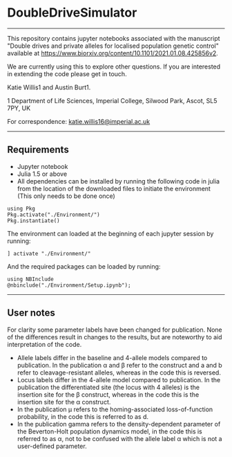 # DoubleDriveSimulator
___
This repository contains jupyter notebooks associated with the manuscript "Double drives and private alleles for localised population genetic control" available at https://www.biorxiv.org/content/10.1101/2021.01.08.425856v2.

We are currently using this to explore other questions. If you are interested in extending the code please get in touch.

Katie Willis1 and Austin Burt1.

1 Department of Life Sciences, Imperial College, Silwood Park, Ascot, SL5 7PY, UK

For correspondence: katie.willis16@imperial.ac.uk

___
## Requirements

* Jupyter notebook
* Julia 1.5 or above
* All dependencies can be installed by running the following code in julia from the location of the downloaded files to initiate the environment (This only needs to be done once)
```
using Pkg
Pkg.activate("./Environment/")
Pkg.instantiate()
```

The environment can loaded at the beginning of each jupyter session by running:
```
] activate "./Environment/"
```

And the required packages can be loaded by running:
```
using NBInclude
@nbinclude("./Environment/Setup.ipynb");
```

___
## User notes

For clarity some parameter labels have been changed for publication. None of the differences result in changes to the results, but are noteworthy to aid interpretation of the code.

* Allele labels differ in the baseline and 4-allele models compared to publication. In the publication α and β refer to the construct and a and b refer to cleavage-resistant alleles, whereas in the code this is reversed.
* Locus labels differ in the 4-allele model compared to publication. In the publication the differentiated site (the locus with 4 alleles) is the insertion site for the β construct, whereas in the code this is the insertion site for the α construct.
* In the publication μ refers to the homing-associated loss-of-function probability, in the code this is referred to as d.
* In the publication gamma refers to the density-dependent parameter of the Beverton-Holt population dynamics model, in the code this is referred to as α, not to be confused with the allele label α which is not a user-defined parameter.
